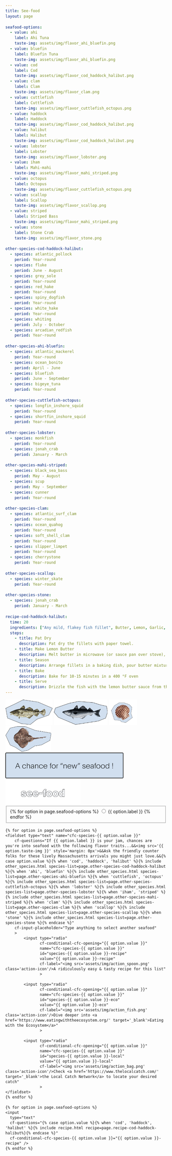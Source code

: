 ```yaml
---
title: See-food
layout: page

seafood-options:
  - value: ahi
    label: Ahi Tuna
    taste-img: assets/img/flavor_ahi_bluefin.png
  - value: bluefin
    label: Bluefin Tuna
    taste-img: assets/img/flavor_ahi_bluefin.png
  - value: cod
    label: Cod
    taste-img: assets/img/flavor_cod_haddock_halibut.png
  - value: clam
    label: Clam
    taste-img: assets/img/flavor_clam.png
  - value: cuttlefish
    label: Cuttlefish
    taste-img: assets/img/flavor_cuttlefish_octopus.png
  - value: haddock
    label: Haddock
    taste-img: assets/img/flavor_cod_haddock_halibut.png
  - value: halibut
    label: Halibut
    taste-img: assets/img/flavor_cod_haddock_halibut.png
  - value: lobster
    label: Lobster
    taste-img: assets/img/flavor_lobster.png
  - value: iham
    label: Mahi-mahi
    taste-img: assets/img/flavor_mahi_striped.png
  - value: octopus
    label: Octopus
    taste-img: assets/img/flavor_cuttlefish_octopus.png
  - value: scallop
    label: Scallop
    taste-img: assets/img/flavor_scallop.png
  - value: striped
    label: Striped Bass
    taste-img: assets/img/flavor_mahi_striped.png
  - value: stone
    label: Stone Crab
    taste-img: assets/img/flavor_stone.png

other-species-cod-haddock-halibut:
  - species: atlantic_pollock
    period: Year-round
  - species: fluke
    period: June - August
  - species: grey_sole
    period: Year-round
  - species: red_hake
    period: Year-round
  - species: spiny_dogfish
    period: Year-round
  - species: white_hake
    period: Year-round
  - species: whiting
    period: July - October
  - species: arcadian_redfish
    period: Year-round

other-species-ahi-bluefin:
  - species: atlantic_mackerel
    period: Year-round
  - species: ocean_bonito
    period: April - June
  - species: bluefish
    period: June - September
  - species: bigeye_tuna
    period: Year-round

other-species-cuttlefish-octopus:
  - species: longfin_inshore_squid
    period: Year-round
  - species: shortfin_inshore_squid
    period: Year-round

other-species-lobster:
  - species: monkfish
    period: Year-round
  - species: jonah_crab
    period: January - March

other-species-mahi-striped:
  - species: black_sea_bass
    period: May - August
  - species: scup
    period: May - September
  - species: cunner
    period: Year-round

other-species-clam:
  - species: atlantic_surf_clam
    period: Year-round
  - species: ocean_quahog
    period: Year-round
  - species: soft_shell_clam
    period: Year-round
  - species: slipper_limpet
    period: Year-round
  - species: cherrystone
    period: Year-round

other-species-scallop:
  - species: winter_skate
    period: Year-round

other-species-stone:
  - species: jonah_crab
    period: January - March

recipe-cod-haddock-halibut:
  time: 20
  ingredients: ["Any mild, flakey fish fillet", Butter, Lemon, Garlic, "Salt & Pepper"]
  steps:
    - title: Pat Dry
      description: Pat dry the fillets with paper towel.
    - title: Make Lemon Butter
      description: Melt butter in microwave (or sauce pan over stove), stir in fresh lemon juice.
    - title: Season
      description: Arrange fillets in a baking dish, pour butter mixture evenly over. Season with garlic cloves, salt and pepper.
    - title: Bake
      description: Bake for 10-15 minutes in a 400 °F oven
    - title: Serve
      description: Drizzle the fish with the lemon butter sauce from the pan, ready to go!
---
```


<div class="row w-100 h-100 justify-content-center m-0 p-0">
    <div class="col-11 col-md-5 h-100 m-0 p-0 align-items-center d-flex justify-content-center">
        <div id="cf-context" class="dark-theme" role="cf-context" cf-context></div>
        <img class="opening-img show" src="assets/img/open_cod.png" height="80px" >
        <img class="opening-img" src="assets/img/open_pollock.png" height="80px" >
        <img class="opening-img" src="assets/img/open_scallop.png" height="80px" >
        <img class="opening-img" src="assets/img/open_skate.png" height="80px" >
        <img class="opening-img" src="assets/img/open_frame.png" height="80px" >
        <img class="opening-img" src="assets/img/open_see.png" height="80px" >
    </div>
</div>

<form id="myform" cf-form>
    <fieldset cf-label="opening" name="cfc-opening" cf-input-placeholder="Select Seafood"
        cf-questions="Hey there, seafood adventurer!<br><br>Ready to spice up your shopping game with some local flair? Let's embark on a flavor-filled journey to discover exciting and lesser-known Massachusetts local options that keep that delicious familiarity intact!&&Let's kick things off by picking a species that tickles your taste buds or is making into your shopping list today!"
        />
        {% for option in page.seafood-options %}
            <input type="radio" name="cfc-opening" id="intro-{{ option.value }}" value="{{ option.value }}">
            <label for="intro-{{ option.value }}">{{ option.label }}</label>
        {% endfor %}
    </fieldset>

    {% for option in page.seafood-options %}
    <fieldset type="text" name="cfc-species-{{ option.value }}"
        cf-questions="If {{ option.label }} is your jam, chances are you're into seafood with the following flavor traits...&&<img src='{{ option.taste-img }}' style='margin: 0px'>&&Ask the friendly counter folks for these lively Massachusetts arrivals you might just love.&&{% case option.value %}{% when 'cod', 'haddock', 'halibut' %}{% include other_species.html species-list=page.other-species-cod-haddock-halibut %}{% when 'ahi', 'bluefin' %}{% include other_species.html species-list=page.other-species-ahi-bluefin %}{% when 'cuttlefish', 'octopus' %}{% include other_species.html species-list=page.other-species-cuttlefish-octopus %}{% when 'lobster' %}{% include other_species.html species-list=page.other-species-lobster %}{% when 'iham', 'striped' %}{% include other_species.html species-list=page.other-species-mahi-striped %}{% when 'clam' %}{% include other_species.html species-list=page.other-species-clam %}{% when 'scallop' %}{% include other_species.html species-list=page.other-species-scallop %}{% when 'stone' %}{% include other_species.html species-list=page.other-species-stone %}{% endcase %}"
        cf-input-placeholder="Type anything to select another seafood"
        >
            <input type="radio"
                   cf-conditional-cfc-opening="{{ option.value }}"
                   name="cfc-species-{{ option.value }}"
                   id="species-{{ option.value }}-recipe"
                   value="{{ option.value }}-recipe"
                   cf-label="<img src='assets/img/action_spoon.png' class='action-icon'/>A ridiculously easy & tasty recipe for this list"
                   >

            <input type="radio"
                   cf-conditional-cfc-opening="{{ option.value }}"
                   name="cfc-species-{{ option.value }}"
                   id="species-{{ option.value }}-eco"
                   value="{{ option.value }}-eco"
                   cf-label="<img src='assets/img/action_fish.png' class='action-icon'/>Dive deeper into <a href='https://www.eatingwiththeecosystem.org/' target='_blank'>Eating with the Ecosystem</a>"
                   >

            <input type="radio"
                   cf-conditional-cfc-opening="{{ option.value }}"
                   name="cfc-species-{{ option.value }}"
                   id="species-{{ option.value }}-local"
                   value="{{ option.value }}-local"
                   cf-label="<img src='assets/img/action_bag.png' class='action-icon'/>Check <a href='https://www.thelocalcatch.com/' target='_blank'>the Local Catch Network</a> to locate your desired catch"
                   >
    </fieldset>
    {% endfor %}

    {% for option in page.seafood-options %}
    <input
      type="text"
      cf-questions="{% case option.value %}{% when 'cod', 'haddock', 'halibut' %}{% include recipe.html recipe=page.recipe-cod-haddock-halibut%}{% endcase %}"
      cf-conditional-cfc-species-{{ option.value }}="{{ option.value }}-recipe" />
    {% endfor %}

</form>
